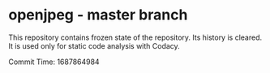# openjpeg - master branch

This repository contains frozen state of the repository.
Its history is cleared. It is used only for static code
analysis with Codacy.

Commit Time: 1687864984